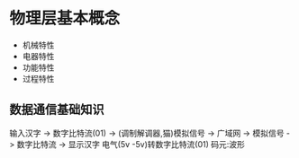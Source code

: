 # 物理层基本概念 
- 机械特性
- 电器特性
- 功能特性
- 过程特性

## 数据通信基础知识
输入汉字 -> 数字比特流(01) -> (调制解调器,猫)模拟信号 -> 广域网 -> 模拟信号 -> 数字比特流 -> 显示汉字
电气(5v -5v)转数字比特流(01)
码元:波形